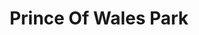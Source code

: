 ---
Name: Prince Of Wales Park
Area: Bingley
Address: 'Park Dr, Bingley '
Postcode: BD16 3DF
Web: https://www.friendsofpowp.org.uk/
Facebook: https://www.facebook.com/friendsofprinceofwalespark
Lat: 
Lng: 
Member: 'no'
Description: A community Victorian park on the edge of Bingley near Bradford
splash: 
image-credit: 
internal-link: 
internal-link-text: 
LastUpdated: '2023-12-13'
closed-date: 
title: Prince Of Wales Park
permalink: "/venues/prince_of_wales_park.html"
layout: venue_page
---